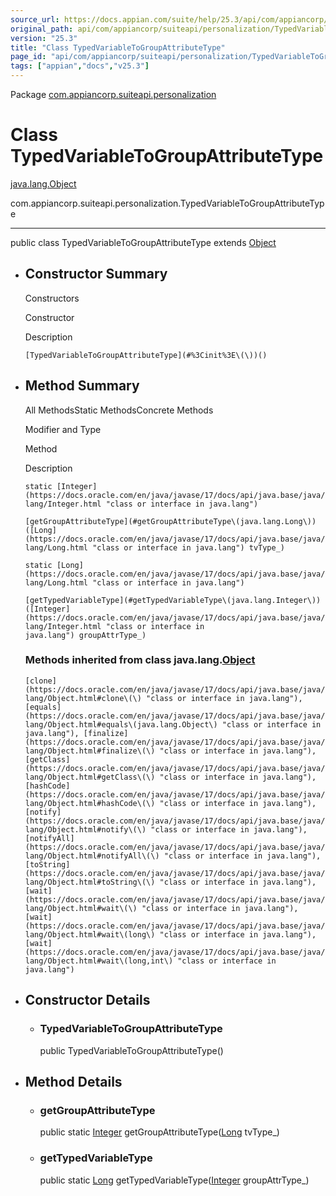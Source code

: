 ```yaml
---
source_url: https://docs.appian.com/suite/help/25.3/api/com/appiancorp/suiteapi/personalization/TypedVariableToGroupAttributeType.html
original_path: api/com/appiancorp/suiteapi/personalization/TypedVariableToGroupAttributeType.html
version: "25.3"
title: "Class TypedVariableToGroupAttributeType"
page_id: "api/com/appiancorp/suiteapi/personalization/TypedVariableToGroupAttributeType"
tags: ["appian","docs","v25.3"]
---
```



Package [com.appiancorp.suiteapi.personalization](package-summary.html)

# Class TypedVariableToGroupAttributeType

[java.lang.Object](https://docs.oracle.com/en/java/javase/17/docs/api/java.base/java/lang/Object.html "class or interface in java.lang")

com.appiancorp.suiteapi.personalization.TypedVariableToGroupAttributeType

* * *

public class TypedVariableToGroupAttributeType extends [Object](https://docs.oracle.com/en/java/javase/17/docs/api/java.base/java/lang/Object.html "class or interface in java.lang")

-   ## Constructor Summary

    Constructors

    Constructor

    Description

    `[TypedVariableToGroupAttributeType](#%3Cinit%3E\(\))()`

-   ## Method Summary

    All MethodsStatic MethodsConcrete Methods

    Modifier and Type

    Method

    Description

    `static [Integer](https://docs.oracle.com/en/java/javase/17/docs/api/java.base/java/lang/Integer.html "class or interface in java.lang")`

    `[getGroupAttributeType](#getGroupAttributeType\(java.lang.Long\))([Long](https://docs.oracle.com/en/java/javase/17/docs/api/java.base/java/lang/Long.html "class or interface in java.lang") tvType_)`

    `static [Long](https://docs.oracle.com/en/java/javase/17/docs/api/java.base/java/lang/Long.html "class or interface in java.lang")`

    `[getTypedVariableType](#getTypedVariableType\(java.lang.Integer\))([Integer](https://docs.oracle.com/en/java/javase/17/docs/api/java.base/java/lang/Integer.html "class or interface in java.lang") groupAttrType_)`

    ### Methods inherited from class java.lang.[Object](https://docs.oracle.com/en/java/javase/17/docs/api/java.base/java/lang/Object.html "class or interface in java.lang")

    `[clone](https://docs.oracle.com/en/java/javase/17/docs/api/java.base/java/lang/Object.html#clone\(\) "class or interface in java.lang"), [equals](https://docs.oracle.com/en/java/javase/17/docs/api/java.base/java/lang/Object.html#equals\(java.lang.Object\) "class or interface in java.lang"), [finalize](https://docs.oracle.com/en/java/javase/17/docs/api/java.base/java/lang/Object.html#finalize\(\) "class or interface in java.lang"), [getClass](https://docs.oracle.com/en/java/javase/17/docs/api/java.base/java/lang/Object.html#getClass\(\) "class or interface in java.lang"), [hashCode](https://docs.oracle.com/en/java/javase/17/docs/api/java.base/java/lang/Object.html#hashCode\(\) "class or interface in java.lang"), [notify](https://docs.oracle.com/en/java/javase/17/docs/api/java.base/java/lang/Object.html#notify\(\) "class or interface in java.lang"), [notifyAll](https://docs.oracle.com/en/java/javase/17/docs/api/java.base/java/lang/Object.html#notifyAll\(\) "class or interface in java.lang"), [toString](https://docs.oracle.com/en/java/javase/17/docs/api/java.base/java/lang/Object.html#toString\(\) "class or interface in java.lang"), [wait](https://docs.oracle.com/en/java/javase/17/docs/api/java.base/java/lang/Object.html#wait\(\) "class or interface in java.lang"), [wait](https://docs.oracle.com/en/java/javase/17/docs/api/java.base/java/lang/Object.html#wait\(long\) "class or interface in java.lang"), [wait](https://docs.oracle.com/en/java/javase/17/docs/api/java.base/java/lang/Object.html#wait\(long,int\) "class or interface in java.lang")`

-   ## Constructor Details

    -   ### TypedVariableToGroupAttributeType

        public TypedVariableToGroupAttributeType()

-   ## Method Details

    -   ### getGroupAttributeType

        public static [Integer](https://docs.oracle.com/en/java/javase/17/docs/api/java.base/java/lang/Integer.html "class or interface in java.lang") getGroupAttributeType([Long](https://docs.oracle.com/en/java/javase/17/docs/api/java.base/java/lang/Long.html "class or interface in java.lang") tvType\_)

    -   ### getTypedVariableType

        public static [Long](https://docs.oracle.com/en/java/javase/17/docs/api/java.base/java/lang/Long.html "class or interface in java.lang") getTypedVariableType([Integer](https://docs.oracle.com/en/java/javase/17/docs/api/java.base/java/lang/Integer.html "class or interface in java.lang") groupAttrType\_)